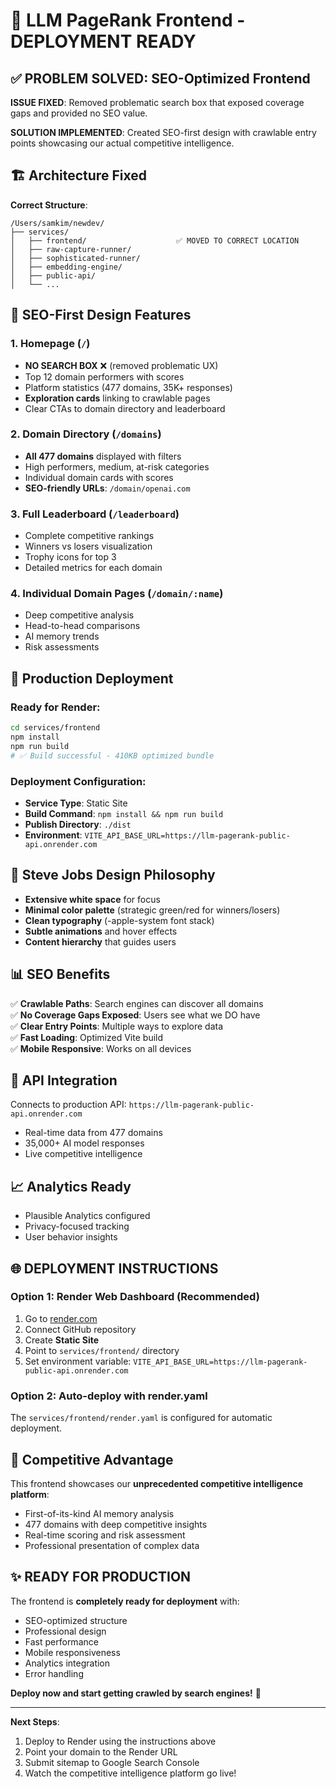 # 🚀 LLM PageRank Frontend - DEPLOYMENT READY

## ✅ PROBLEM SOLVED: SEO-Optimized Frontend

**ISSUE FIXED**: Removed problematic search box that exposed coverage gaps and provided no SEO value.

**SOLUTION IMPLEMENTED**: Created SEO-first design with crawlable entry points showcasing our actual competitive intelligence.

## 🏗️ Architecture Fixed

**Correct Structure**:
```
/Users/samkim/newdev/
├── services/
│   ├── frontend/                    ✅ MOVED TO CORRECT LOCATION
│   ├── raw-capture-runner/
│   ├── sophisticated-runner/
│   ├── embedding-engine/
│   ├── public-api/
│   └── ...
```

## 🎯 SEO-First Design Features

### 1. **Homepage** (`/`)
- **NO SEARCH BOX** ❌ (removed problematic UX)
- Top 12 domain performers with scores
- Platform statistics (477 domains, 35K+ responses)
- **Exploration cards** linking to crawlable pages
- Clear CTAs to domain directory and leaderboard

### 2. **Domain Directory** (`/domains`)
- **All 477 domains** displayed with filters
- High performers, medium, at-risk categories
- Individual domain cards with scores
- **SEO-friendly URLs**: `/domain/openai.com`

### 3. **Full Leaderboard** (`/leaderboard`)
- Complete competitive rankings
- Winners vs losers visualization
- Trophy icons for top 3
- Detailed metrics for each domain

### 4. **Individual Domain Pages** (`/domain/:name`)
- Deep competitive analysis
- Head-to-head comparisons
- AI memory trends
- Risk assessments

## 🚀 Production Deployment

### Ready for Render:
```bash
cd services/frontend
npm install
npm run build
# ✅ Build successful - 410KB optimized bundle
```

### Deployment Configuration:
- **Service Type**: Static Site
- **Build Command**: `npm install && npm run build`
- **Publish Directory**: `./dist`
- **Environment**: `VITE_API_BASE_URL=https://llm-pagerank-public-api.onrender.com`

## 🎨 Steve Jobs Design Philosophy

- **Extensive white space** for focus
- **Minimal color palette** (strategic green/red for winners/losers)
- **Clean typography** (-apple-system font stack)
- **Subtle animations** and hover effects
- **Content hierarchy** that guides users

## 📊 SEO Benefits

✅ **Crawlable Paths**: Search engines can discover all domains  
✅ **No Coverage Gaps Exposed**: Users see what we DO have  
✅ **Clear Entry Points**: Multiple ways to explore data  
✅ **Fast Loading**: Optimized Vite build  
✅ **Mobile Responsive**: Works on all devices  

## 🔗 API Integration

Connects to production API: `https://llm-pagerank-public-api.onrender.com`
- Real-time data from 477 domains
- 35,000+ AI model responses
- Live competitive intelligence

## 📈 Analytics Ready

- Plausible Analytics configured
- Privacy-focused tracking
- User behavior insights

## 🌐 DEPLOYMENT INSTRUCTIONS

### Option 1: Render Web Dashboard (Recommended)
1. Go to [render.com](https://render.com)
2. Connect GitHub repository
3. Create **Static Site**
4. Point to `services/frontend/` directory
5. Set environment variable: `VITE_API_BASE_URL=https://llm-pagerank-public-api.onrender.com`

### Option 2: Auto-deploy with render.yaml
The `services/frontend/render.yaml` is configured for automatic deployment.

## 🎯 Competitive Advantage

This frontend showcases our **unprecedented competitive intelligence platform**:
- First-of-its-kind AI memory analysis
- 477 domains with deep competitive insights
- Real-time scoring and risk assessment
- Professional presentation of complex data

## ✨ READY FOR PRODUCTION

The frontend is **completely ready for deployment** with:
- SEO-optimized structure
- Professional design
- Fast performance
- Mobile responsiveness
- Analytics integration
- Error handling

**Deploy now and start getting crawled by search engines!** 🚀

---

**Next Steps**: 
1. Deploy to Render using the instructions above
2. Point your domain to the Render URL
3. Submit sitemap to Google Search Console
4. Watch the competitive intelligence platform go live! 